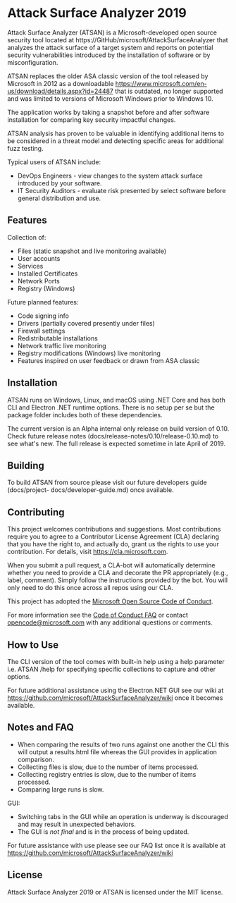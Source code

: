 ﻿# Attack Surface Analyzer 2019

Attack Surface Analyzer (ATSAN) is a Microsoft-developed open source security tool 
located at https://GitHub/microsoft/AttackSurfaceAnalyzer that analyzes the attack 
surface of a target system and reports on potential security vulnerabilities introduced by 
the installation of software or by misconfiguration. 

ATSAN replaces the older ASA classic version of the tool released by Microsoft in 2012 
as a downloadable https://www.microsoft.com/en-us/download/details.aspx?id=24487 
that is outdated, no longer supported and was limited to versions of Microsoft Windows 
prior to Windows 10.  

The application works by taking a snapshot before and after software installation for 
comparing key security impactful changes.

ATSAN analysis has proven to be valuable in identifying additional items to be 
considered in a threat model and detecting specific areas for additional fuzz testing.

Typical users of ATSAN include:
*	DevOps Engineers - view changes to the system attack surface introduced by your 
software.
*	IT Security Auditors - evaluate risk presented by select software before general 
distribution and use.

## Features

Collection of:
- Files (static snapshot and live monitoring available)
- User accounts
- Services
- Installed Certificates
- Network Ports
- Registry (Windows)

Future planned features:
- Code signing info
- Drivers (partially covered presently under files)
- Firewall settings
- Redistributable installations
- Network traffic live monitoring
- Registry modifications (Windows) live monitoring
- Features inspired on user feedback or drawn from ASA classic

## Installation

ATSAN runs on Windows, Linux, and macOS using .NET Core and has both CLI and 
Electron .NET runtime options.  There is no setup per se but the package folder includes 
both of these dependencies.  

The current version is an Alpha internal only release on build version of 0.10. Check 
future release notes (docs/release-notes/0.10/release-0.10.md) to see what's new.  The 
full release is expected sometime in late April of 2019.

## Building

To build ATSAN from source please visit our future developers guide (docs/project-
docs/developer-guide.md) once available.

## Contributing

This project welcomes contributions and suggestions. Most contributions require you to 
agree to a Contributor License Agreement (CLA) declaring that you have the right to, 
and actually do, grant us the rights to use your contribution. For details, visit 
https://cla.microsoft.com.

When you submit a pull request, a CLA-bot will automatically determine whether you 
need to provide a CLA and decorate the PR appropriately (e.g., label, comment). Simply 
follow the instructions provided by the bot. You will only need to do this once across all 
repos using our CLA.

This project has adopted the [Microsoft Open Source Code of Conduct](https://opensource.microsoft.com/codeofconduct/).

For more information see the [Code of Conduct FAQ](https://opensource.microsoft.com/codeofconduct/faq/) or
contact [opencode@microsoft.com](mailto:opencode@microsoft.com) with any additional questions or comments.

## How to Use

The CLI version of the tool comes with built-in help using a help parameter i.e. ATSAN 
/help for specifying specific collections to capture and other options.  

For future additional assistance using the Electron.NET GUI see our wiki at 
https://github.com/microsoft/AttackSurfaceAnalyzer/wiki once it becomes available.

## Notes and FAQ

- When comparing the results of two runs against one another the CLI this will output a 
results.html file whereas the GUI provides in application comparison.
- Collecting files is slow, due to the number of items processed.
- Collecting registry entries is slow, due to the number of items processed.
- Comparing large runs is slow.

GUI:

- Switching tabs in the GUI while an operation is underway is discouraged and may result in unexpected behaviors.
- The GUI is *not final* and is in the process of being updated.

For future assistance with use please see our FAQ list once it is available at 
https://github.com/microsoft/AttackSurfaceAnalyzer/wiki 

## License

Attack Surface Analyzer 2019 or ATSAN is licensed under the MIT license.
